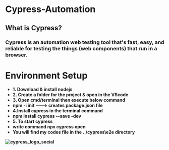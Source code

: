 # Cypress-Automation
<h2>What is Cypress?</h2>
<h3><p>Cypress is an automation web testing tool that's fast, easy, and reliable for testing the things (web components) that run in a browser.</p></h3>

# Environment Setup
<ul>
<li><b>1. Download & install nodejs</b></li>
<li><b>2. Create a folder for the project & open in the VScode<b></li>
<li><b>3. Open cmd/terminal then execute below command</b></li>
<li>npm -i init ---> creates package.json file</li>
<li><b>4.Install cypress in the terminal command</b></li>
<li>npm install cypress --save -dev</li>
<li><b>5. To start cypress</b></li>
<li>write command npx cypress open</li>
<li>You will find my codes file in the ..\cypress\e2e directory</li>
</ul>

![cypress_logo_social](https://github.com/Zahid-H/Cypress-Automation/assets/83463788/8f20a399-5376-41e4-9e58-7627f2c26fcc)

